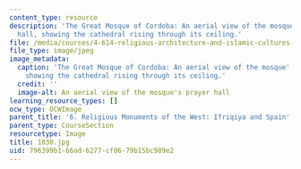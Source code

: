 ```yaml
---
content_type: resource
description: 'The Great Mosque of Cordoba: An aerial view of the mosque''s prayer
  hall, showing the cathedral rising through its ceiling.'
file: /media/courses/4-614-religious-architecture-and-islamic-cultures-fall-2002/796399b166ad6277cf0679b15bc989e2_1030.jpg
file_type: image/jpeg
image_metadata:
  caption: 'The Great Mosque of Cordoba: An aerial view of the mosque''s prayer hall,
    showing the cathedral rising through its ceiling.'
  credit: ''
  image-alt: An aerial view of the mosque's prayer hall
learning_resource_types: []
ocw_type: OCWImage
parent_title: '6. Religious Monuments of the West: Ifriqiya and Spain'
parent_type: CourseSection
resourcetype: Image
title: 1030.jpg
uid: 796399b1-66ad-6277-cf06-79b15bc989e2
---
```

